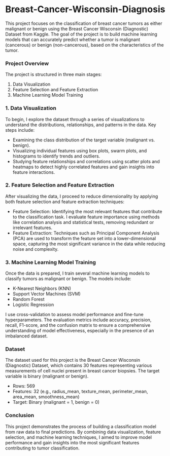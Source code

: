 # Breast-Cancer-Wisconsin-Diagnosis

This project focuses on the classification of breast cancer tumors as either malignant or benign using the Breast Cancer Wisconsin (Diagnostic) Dataset from Kaggle. The goal of the project is to build machine learning models that can accurately predict whether a tumor is malignant (cancerous) or benign (non-cancerous), based on the characteristics of the tumor.

### Project Overview

The project is structured in three main stages:

<ol>
<li>Data Visualization</li>

<li>Feature Selection and Feature Extraction</li>

<li>Machine Learning Model Training</li>
</ol>

### 1. Data Visualization

To begin, I explore the dataset through a series of visualizations to understand the distributions, relationships, and patterns in the data. Key steps include:

<ul>
<li>Examining the class distribution of the target variable (malignant vs. benign).</li>

<li>Visualizing individual features using box plots, swarm plots, and histograms to identify trends and outliers.</li>

<li>Studying feature relationships and correlations using scatter plots and heatmaps to detect highly correlated features and gain insights into feature interactions.</li>
</ul>

### 2. Feature Selection and Feature Extraction

After visualizing the data, I proceed to reduce dimensionality by applying both feature selection and feature extraction techniques:

<ul>
<li>Feature Selection: Identifying the most relevant features that contribute to the classification task. I evaluate feature importance using methods like correlation analysis and statistical tests, removing redundant or irrelevant features.</li>

<li>Feature Extraction: Techniques such as Principal Component Analysis (PCA) are used to transform the feature set into a lower-dimensional space, capturing the most significant variance in the data while reducing noise and complexity.</li>
</ul>

### 3. Machine Learning Model Training

Once the data is prepared, I train several machine learning models to classify tumors as malignant or benign. The models include:

<ul>
<li>K-Nearest Neighbors (KNN)</li>

<li>Support Vector Machines (SVM)</li>

<li>Random Forest</li>

<li>Logistic Regression</li>
</ul>

I use cross-validation to assess model performance and fine-tune hyperparameters. The evaluation metrics include accuracy, precision, recall, F1-score, and the confusion matrix to ensure a comprehensive understanding of model effectiveness, especially in the presence of an imbalanced dataset.

### Dataset

The dataset used for this project is the Breast Cancer Wisconsin (Diagnostic) Dataset, which contains 30 features representing various measurements of cell nuclei present in breast cancer biopsies. The target variable is binary (malignant or benign).

<ul>
<li>Rows: 569</li>
  
<li>Features: 32 (e.g., radius_mean, texture_mean, perimeter_mean, area_mean, smoothness_mean)</li>

<li>Target: Binary (malignant = 1, benign = 0)</li>
</ul>

### Conclusion

This project demonstrates the process of building a classification model from raw data to final predictions. By combining data visualization, feature selection, and machine learning techniques, I aimed to improve model performance and gain insights into the most significant features contributing to tumor classification.
